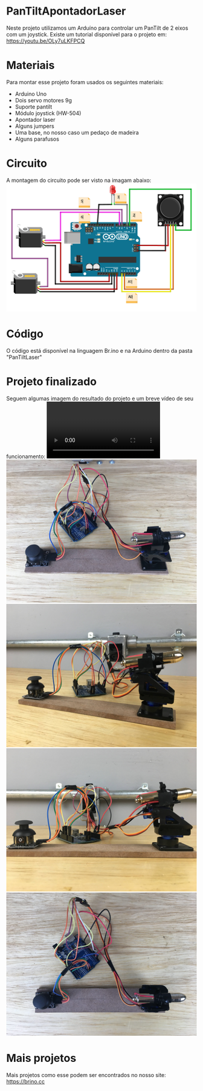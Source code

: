 # PanTiltApontadorLaser
Neste projeto utilizamos um Arduíno para controlar um PanTilt de 2 eixos com um joystick.
Existe um tutorial disponível para o projeto em: https://youtu.be/OLy7uLKFPCQ

# Materiais
Para montar esse projeto foram usados os seguintes materiais:

* Arduino Uno
* Dois servo motores 9g
* Suporte pantilt
* Módulo joystick (HW-504)
* Apontador laser
* Alguns jumpers
* Uma base, no nosso caso um pedaço de madeira
* Alguns parafusos

# Circuito
A montagem do circuito pode ser visto na imagam abaixo:
![Imagem do circuito](https://github.com/BrinoOficial/PanTiltApontadorLaser/blob/master/Circuito.png)

# Código
O código está disponível na linguagem Br.ino e na Arduino dentro da pasta "PanTiltLaser"

# Projeto finalizado
Seguem algumas imagem do resultado do projeto e um breve vídeo de seu funcionamento:
![Vídeo do projeto funcionando](https://github.com/BrinoOficial/PanTiltApontadorLaser/blob/master/Fotos/ProjetoFuncionando.mp4)
![Imagem do circuito](https://github.com/BrinoOficial/PanTiltApontadorLaser/blob/master/Fotos/IMG_5300.jpg)
![Imagem do circuito](https://github.com/BrinoOficial/PanTiltApontadorLaser/blob/master/Fotos/IMG_5301.jpg)
![Imagem do circuito](https://github.com/BrinoOficial/PanTiltApontadorLaser/blob/master/Fotos/IMG_5302.jpg)
![Imagem do circuito](https://github.com/BrinoOficial/PanTiltApontadorLaser/blob/master/Fotos/IMG_5303.jpg)

# Mais projetos
Mais projetos como esse podem ser encontrados no nosso site: https://brino.cc
